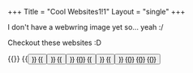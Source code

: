 +++
Title = "Cool Websites1!1"
Layout = "single"
+++

I don't have a webwring image yet so... yeah :/

Checkout these websites :D

<div class="webring">
    {{<no-button href="https://cyber.dabamos.de" src="https://cyber.dabamos.de/images/favicon.ico" text="The Cyber Vanguard" color="#993366" border-color="#e6e6e6" background-color="#262626"/>}}
    {{<button href="https://blinkies.cafe" src="blinkiesCafe-badge.gif" alt="blinkies.cafe | make your own blinkies!" >}}
    {{<button href="https://spyware.neocities.org/" src="spyware.png" alt="spyware neocities" >}}
    {{<button href="https://ratakor.com/" src="ratakor.gif" alt="ratakor" >}}
    {{<no-button href="https://ahwx.org" text="「ahwx ♥」" border-width="3px" color="#a2b0f7" background-color="#2f3345" border-color="#e997b3"/>}}
    {{<button href="http://fauux.neocities.org/" src="fauux-btn-01.gif" alt="Fauux Neocities" >}}
    {{<button href="https://digdeeper.club/" src="digdeeper.png" alt="digdeeper" >}}
    {{<no-button href="https://comfy.guide/" src="denshi-logo.jpg" text="Comfy.Guide" border-width="2px" border-color="#1e71d1"/>}}
    {{<no-button href="https://cat-milk.github.io/Anime-Girls-Holding-Programming-Books/" src="Nene_Sakura_Rust.png" text="AGHPB" font-size="14px" border-width="2px" border-color="#FFFFFF"/>}}
    {{<no-button href="https://grugbrain.dev/" src="grug.png" text="grugbrain" border-width="2px" border-color="#FFFFFF"/>}}
</div>
